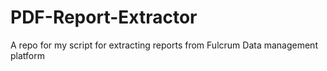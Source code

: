 # PDF-Report-Extractor
A repo for my script for extracting reports from Fulcrum Data management platform
